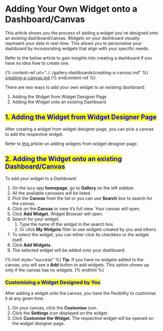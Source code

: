 # Adding Your Own Widget onto a Dashboard/Canvas

This article shows you the process of adding a widget you've designed onto an existing dashboard/canvas. Widgets on your dashboard visually represent your data in real-time. This allows you to personalise your dashboard by incorporating widgets that align with your specific needs.&#x20;

Refer to the below article to gain insights into creating a dashboard if you have no idea how to create one.&#x20;

{% content-ref url="../../gallery-dashboards/creating-a-canvas.md" %}
[creating-a-canvas.md](../../gallery-dashboards/creating-a-canvas.md)
{% endcontent-ref %}

There are two ways to add your own widget to an existing dashboard:

1. Adding the Widget from Widget Designer Page
2. Adding the Widget onto an existing Dashboard

## <mark style="color:blue;">1. Adding the Widget from Widget Designer Page</mark>

After creating a widget from widget designer page, you can pick a canvas to add the respective widget.

Refer to [this ](sharing-a-user-interface.md#adding-the-user-interface-to-a-dashboard-canvas)article on adding widgets from widget designer page.

## <mark style="color:blue;">2. Adding the Widget onto an existing Dashboard/Canvas</mark>

To add your widget to a Dashboard:

1. On the lucy app **homepage**, go to **Gallery** on the left sidebar.
2. All the available canvases will be listed.
3. Pick the **Canvas** from the list or you can use **Search** box to search for the canvas.
4. Click on the **Canvas** to view it’s full view. Your canvas will open.
5. Click **Add Widget.** Widget Browser will open.
6. Search for your widget.
   1. Type the name of the widget in the search box.
   2. Or click **My Widgets** filter to see widgets created by you and others.
7. To select the widget, you can either click its checkbox or the widget itself.
8. Click **Add Widgets.**
9. The selected widget will be added onto your dashboard.

{% hint style="success" %}
**Tip**: If you have no widgets added to the canvas, you will see a **Add** button to add widgets. This option shows up only if the canvas has no widgets.
{% endhint %}

### <mark style="color:blue;">Customising a Widget Designed by You</mark>

After adding a widget onto the canvas, you have the flexibility to customise it at any given time.

1. On your canvas, click the **Customise** icon.
2. Click the **Settings** icon displayed on the widget.
3. Click **Customise the Widget**. The respective widget will be opened on the widget designer page.
